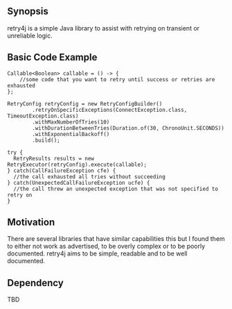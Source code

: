 ## Synopsis

retry4j is a simple Java library to assist with retrying on transient or unreliable logic.

## Basic Code Example

    Callable<Boolean> callable = () -> {
        //some code that you want to retry until success or retries are exhausted
    };

    RetryConfig retryConfig = new RetryConfigBuilder()
            .retryOnSpecificExceptions(ConnectException.class, TimeoutException.class)
            .withMaxNumberOfTries(10)
            .withDurationBetweenTries(Duration.of(30, ChronoUnit.SECONDS))
            .withExponentialBackoff()
            .build();
            
    try {  
      RetryResults results = new RetryExecutor(retryConfig).execute(callable);
    } catch(CallFailureException cfe) {
      //the call exhausted all tries without succeeding
    } catch(UnexpectedCallFailureException ucfe) {
      //the call threw an unexpected exception that was not specified to retry on
    }

## Motivation

There are several libraries that have similar capabilities this but I found them to either not work as advertised, to be overly complex or to be poorly documented. retry4j aims to be simple, readable and to be well documented.

## Dependency

TBD
